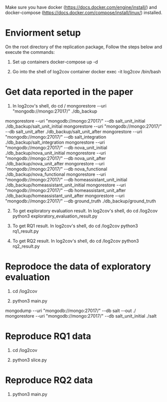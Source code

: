 Make sure you have docker (https://docs.docker.com/engine/install/) and docker-compose (https://docs.docker.com/compose/install/linux/) installed.

# Enviorment setup
On the root directory of the replication package,
Follow the steps below and execute the commands:
1. Set up containers 
docker-compose up -d

2. Go into the shell of log2cov container
docker exec -it log2cov /bin/bash

# Get data reported in the paper
1. In log2cov's shell, do
cd /
mongorestore --uri "mongodb://mongo:27017/" ./db_backup

<!-- If the previous command failed, run the following commands to load the databases separately -->

mongorestore --uri "mongodb://mongo:27017/" --db salt_unit_initial ./db_backup/salt_unit_initial
mongorestore --uri "mongodb://mongo:27017/" --db salt_unit_after ./db_backup/salt_unit_after
mongorestore --uri "mongodb://mongo:27017/" --db salt_integration ./db_backup/salt_integration
mongorestore --uri "mongodb://mongo:27017/" --db nova_unit_initial ./db_backup/nova_unit_initial
mongorestore --uri "mongodb://mongo:27017/" --db nova_unit_after ./db_backup/nova_unit_after
mongorestore --uri "mongodb://mongo:27017/" --db nova_functional ./db_backup/nova_functional
mongorestore --uri "mongodb://mongo:27017/" --db homeassistant_unit_initial ./db_backup/homeassistant_unit_initial
mongorestore --uri "mongodb://mongo:27017/" --db homeassistant_unit_after ./db_backup/homeassistant_unit_after
mongorestore --uri "mongodb://mongo:27017/" --db ground_truth ./db_backup/ground_truth



2. To get exploratory evaluation result. In log2cov's shell, do 
cd /log2cov
python3 exploratory_evaluation_result.py

3. To get RQ1 result. In log2cov's shell, do 
cd /log2cov
python3 rq1_result.py

4. To get RQ2 result. In log2cov's shell, do
cd /log2cov
python3 rq2_result.py

<!-- Note that the above scripts of getting results assume that you have all coverage databases in the mongodb -->

# Reprodoce the data of exploratory evaluation
1. cd /log2cov
<!-- Under main.py, uncomment the section of variable settings. Note that exploratory evaluation does not enable Remove Dependency-->
2. python3 main.py

<!-- You need to use the command mongodump to save the the coverage database, because another path of log2cov execution cleans up old data. The coverage database is named with the project's name -->

<!-- For example, a database called "salt" is what you get from log2cov for the salt system. If this is for unit test coverage without Remove Dependency, you can use mongodump and mongorestore to rename the database to "salt_unit_initial", as following commands: -->
mongodump --uri "mongodb://mongo:27017/" --db salt --out ./
mongorestore --uri "mongodb://mongo:27017/" --db salt_unit_initial ./salt

# Reproduce RQ1 data
1. cd /log2cov
<!-- Under slice.py, uncomment the section of variable settings to select a subject system of experiment -->
<!-- under config.py, set "log_file_path" to the log file path of cooresponding subject system. -->
2. python3 slice.py

# Reproduce RQ2 data
<!-- Uncomment the section of variable settings, which is denoted as with Remove Dependency, for a subject system  -->
1. python3 main.py

